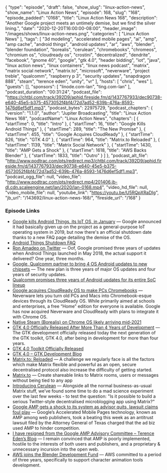 {
  "type": "episode",
  "draft": false,
  "show_slug": "linux-action-news",
  "show_name": "Linux Action News",
  "episode": 168,
  "slug": "168",
  "episode_padded": "0168",
  "title": "Linux Action News 168",
  "description": "Another Google project meets an untimely demise, but we find the silver lining.",
  "date": "2020-12-20T16:00:00-08:00",
  "header_image": "/images/shows/linux-action-news.png",
  "categories": [
    "Linux Action News"
  ],
  "tags": [
    "3d modeling",
    "accelerated mobile pages",
    "ai",
    "amp",
    "amp cache",
    "android things",
    "android updates",
    "ar",
    "aws",
    "blender",
    "blender foundation",
    "borealis",
    "cerulean",
    "chromebooks",
    "chromeos",
    "chromium os",
    "cloudready os",
    "crostini",
    "decentralized",
    "dendrite",
    "facebook",
    "gnome 40",
    "google",
    "gtk 4.0",
    "header bidding",
    "iot",
    "java",
    "linux action news",
    "linux containers",
    "linux news podcast",
    "matrix",
    "matrix social network",
    "matrix.to",
    "microsoft",
    "neverware",
    "project treble",
    "qualcomm",
    "raspberry p 3",
    "security updates",
    "snapdragon 888",
    "steam",
    "terence eden",
    "unity",
    "vr"
  ],
  "hosts": [
    "chris",
    "wes"
  ],
  "guests": [],
  "sponsors": [
    "linode.com-lan",
    "ting.com-lan"
  ],
  "podcast_duration": "00:31:24",
  "podcast_file": "https://chtbl.com/track/392D9/aphid.fireside.fm/d/1437767933/dec90738-e640-45e5-b375-4573052f4bf4/72d7ad52-639b-476a-8593-1476d6ef5df1.mp3",
  "podcast_bytes": 22975729,
  "podcast_chapters": {
    "version": "1.1.0",
    "author": "Jupiter Broadcasting",
    "title": "Linux Action News 168",
    "podcastName": "Linux Action News",
    "chapters": [
      {
        "startTime": 0,
        "title": "Intro"
      },
      {
        "startTime": 16,
        "title": "Google Kills Android Things"
      },
      {
        "startTime": 289,
        "title": "The New Promise"
      },
      {
        "startTime": 455,
        "title": "Google Acquires CloudReady"
      },
      {
        "startTime": 826,
        "title": "GTK 4.0"
      },
      {
        "startTime": 964,
        "title": "Matrix.to Reloaded"
      },
      {
        "startTime": 1139,
        "title": "Matrix Social Network"
      },
      {
        "startTime": 1430,
        "title": "AMP Gets a Shock"
      },
      {
        "startTime": 1618,
        "title": "AWS Backs Blender"
      },
      {
        "startTime": 1833,
        "title": "Outro"
      }
    ]
  },
  "podcast_alt_file": "http://www.podtrac.com/pts/redirect.mp3/chtbl.com/track/392D9/aphid.fireside.fm/d/1437767933/dec90738-e640-45e5-b375-4573052f4bf4/72d7ad52-639b-476a-8593-1476d6ef5df1.mp3",
  "podcast_ogg_file": null,
  "video_file": "http://www.podtrac.com/pts/redirect.mp4/201406.jb-dl.cdn.scaleengine.net/lan/2020/lan-0168.mp4",
  "video_hd_file": null,
  "video_mobile_file": null,
  "youtube_link": "https://youtu.be/U5RQpXRaDIg",
  "jb_url": "/143692/linux-action-news-168/",
  "fireside_url": "/168"
}


### Episode Links

  * [Google kills Android Things, its IoT OS, in January](https://arstechnica.com/gadgets/2020/12/google-kills-android-things-its-iot-os-in-january/ "Google kills Android Things, its IoT OS, in January") — Google announced it had basically given up on the project as a general-purpose IoT operating system in 2019, but now there's an official shutdown date thanks to a new FAQ page detailing the demise of the OS.
  * [Android Things Shutdown FAQ](https://developer.android.com/things/faq "Android Things Shutdown FAQ")
  * [Ron Amadeo on Twitter](https://twitter.com/RonAmadeo/status/1339650780765319170 "Ron Amadeo on Twitter") — Oof, Google promised three years of updates when Android Things launched in May 2018, the actual support it delivered? One year, three months. 
  * [Google, Qualcomm partner to bring 4 OS Android updates to new chipsets](https://www.xda-developers.com/google-qualcomm-4-android-os-updates/ "Google, Qualcomm partner to bring 4 OS Android updates to new chipsets") — The new plan is three years of major OS updates and four years of security updates. 
  * [Qualcomm promises three years of Android updates for its entire SoC lineup](https://arstechnica.com/gadgets/2020/12/qualcomm-promises-three-years-of-android-updates-for-its-entire-soc-lineup/ "Qualcomm promises three years of Android updates for its entire SoC lineup")
  * [Google acquires CloudReady OS to make PCs Chromebooks](https://9to5google.com/2020/12/15/google-acquires-cloudready-os/ "Google acquires CloudReady OS to make PCs Chromebooks") — Neverware lets you turn old PCs and Macs into Chromebook-esque devices through its CloudReady OS. While primarily aimed at schools and enterprises, a free “Home” edition for everyone is available. Google has now acquired Neverware and CloudReady with plans to integrate it with Chrome OS. 
  * [Native Steam (Borealis) on Chrome OS likely arriving mid-2021](https://chromeunboxed.com/native-steam-borealis-on-chrome-os-likely-arriving-mid-2021/ "Native Steam \(Borealis\) on Chrome OS likely arriving mid-2021")
  * [GTK 4.0 Officially Released After More Than 4 Years of Development](https://9to5linux.com/gtk-4-0-officially-released-after-more-than-4-years-of-development "GTK 4.0 Officially Released After More Than 4 Years of Development") — The GTK development officially released today the next generation of the GTK toolkit, GTK 4.0, after being in development for more than four years. 
  * [GTK 4.0 Toolkit Officially Released](https://www.phoronix.com/scan.php?page=news_item&px=GTK-4.0-Released "GTK 4.0 Toolkit Officially Released")
  * [GTK 4.0 – GTK Development Blog](https://blog.gtk.org/2020/12/16/gtk-4-0/ "GTK 4.0 – GTK Development Blog")
  * [Matrix.to: Reloaded](https://matrix.org/blog/2020/12/17/matrix-to-reloaded "Matrix.to: Reloaded") — A challenge we regularly face is all the factors which make Matrix flexible and powerful as an open, secure decentralised protocol also increase the difficulty of getting started. 
  * [Matrix.to](https://www.matrix.to/ "Matrix.to") — Create shareable links to Matrix rooms, users or messages without being tied to any app
  * [Introducing Cerulean](https://matrix.org/blog/2020/12/18/introducing-cerulean "Introducing Cerulean") — Alongside all the normal business-as-usual Matrix stuff, we’ve found some time to do a mad science experiment over the last few weeks - to test the question: "Is it possible to build a serious Twitter-style decentralised microblogging app using Matrix?" 
  * [Google AMP gets a shock to its system as advisor quits, lawsuit claims foul play](https://www.theregister.com/2020/12/19/google_amp_resignation "Google AMP gets a shock to its system as advisor quits, lawsuit claims foul play") — Google’s Accelerated Mobile Pages technology, known as AMP among web publishers, took a beating this week as an antitrust lawsuit filed by the Attorney General of Texas charged that the ad biz used AMP to hinder competition. 
  * [I have resigned from the Google AMP Advisory Committee – Terence Eden’s Blog](https://shkspr.mobi/blog/2020/12/i-have-resigned-from-the-google-amp-advisory-committee/ "I have resigned from the Google AMP Advisory Committee – Terence Eden’s Blog") — I remain convinced that AMP is poorly implemented, hostile to the interests of both users and publishers, and a proprietary & unnecessary incursion into the open web. 
  * [AWS joins the Blender Development Fund](https://www.blender.org/press/aws-joins-the-blender-development-fund/ "AWS joins the Blender Development Fund") — AWS committed to a period of three years, specifically to support character animation tools development.


